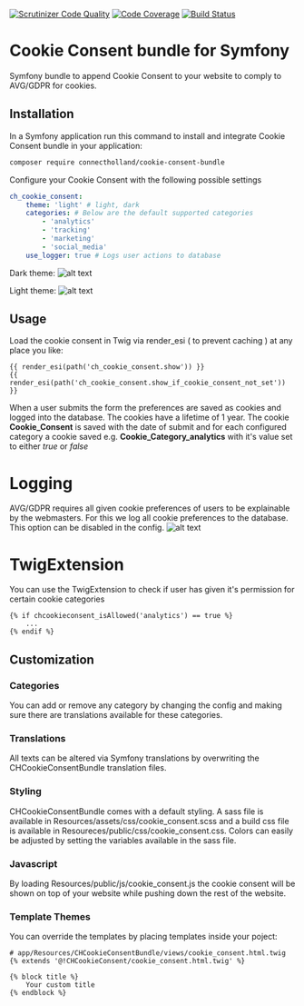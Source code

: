 [![Scrutinizer Code Quality](https://scrutinizer-ci.com/g/ConnectHolland/cookie-consent-bundle/badges/quality-score.png?b=master&s=15b793ae2474fa313d343c43f30ce4f9aa594f00)](https://scrutinizer-ci.com/g/ConnectHolland/cookie-consent-bundle/?branch=master)
[![Code Coverage](https://scrutinizer-ci.com/g/ConnectHolland/cookie-consent-bundle/badges/coverage.png?b=master&s=d8e84bcf2e3e5bed47d4c6aa4702f246de74dbdf)](https://scrutinizer-ci.com/g/ConnectHolland/cookie-consent-bundle/?branch=master)
[![Build Status](https://scrutinizer-ci.com/g/ConnectHolland/cookie-consent-bundle/badges/build.png?b=master&s=bcccde957df75df8622fa346ba348dee002efebb)](https://scrutinizer-ci.com/g/ConnectHolland/cookie-consent-bundle/build-status/master)


# Cookie Consent bundle for Symfony
Symfony bundle to append Cookie Consent to your website to comply to AVG/GDPR for cookies.

## Installation
In a Symfony application run this command to install and integrate Cookie Consent bundle in your application:
```bash
composer require connectholland/cookie-consent-bundle
```

Configure your Cookie Consent with the following possible settings
```yaml
ch_cookie_consent:
    theme: 'light' # light, dark
    categories: # Below are the default supported categories
        - 'analytics'
        - 'tracking'
        - 'marketing'
        - 'social_media'
    use_logger: true # Logs user actions to database
```
Dark theme:
![alt text](https://raw.githubusercontent.com/ConnectHolland/cookie-consent-bundle/master/doc/dark_theme.png)

Light theme:
![alt text](https://raw.githubusercontent.com/ConnectHolland/cookie-consent-bundle/master/doc/light_theme.png)

## Usage
Load the cookie consent in Twig via render_esi ( to prevent caching ) at any place you like:
```twig
{{ render_esi(path('ch_cookie_consent.show')) }}
{{ render_esi(path('ch_cookie_consent.show_if_cookie_consent_not_set')) }}
```
When a user submits the form the preferences are saved as cookies and logged into the database. The cookies have a lifetime of 1 year. The cookie **Cookie_Consent** is saved with the date of submit and for each configured category a cookie saved e.g. **Cookie_Category_analytics** with it's value set to either *true* or *false*

# Logging
AVG/GDPR requires all given cookie preferences of users to be explainable by the webmasters. For this we log all cookie preferences to the database. This option can be disabled in the config.
![alt text](https://raw.githubusercontent.com/ConnectHolland/cookie-consent-bundle/master/doc/log.png)

# TwigExtension
You can use the TwigExtension to check if user has given it's permission for certain cookie categories
```twig
{% if chcookieconsent_isAllowed('analytics') == true %}
    ...
{% endif %}
```

## Customization
### Categories
You can add or remove any category by changing the config and making sure there are translations available for these categories.

### Translations
All texts can be altered via Symfony translations by overwriting the CHCookieConsentBundle translation files.

### Styling
CHCookieConsentBundle comes with a default styling. A sass file is available in Resources/assets/css/cookie_consent.scss and a build css file is available in Resoureces/public/css/cookie_consent.css. Colors can easily be adjusted by setting the variables available in the sass file.

### Javascript
By loading Resources/public/js/cookie_consent.js the cookie consent will be shown on top of your website while pushing down the rest of the website.

### Template Themes
You can override the templates by placing templates inside your poject:

```twig
# app/Resources/CHCookieConsentBundle/views/cookie_consent.html.twig
{% extends '@!CHCookieConsent/cookie_consent.html.twig' %}

{% block title %}
    Your custom title
{% endblock %}
```
